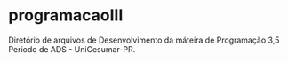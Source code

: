# programacaoIII
Diretório de arquivos de Desenvolvimento da máteira de Programação 3,5  Periodo de ADS - UniCesumar-PR.
